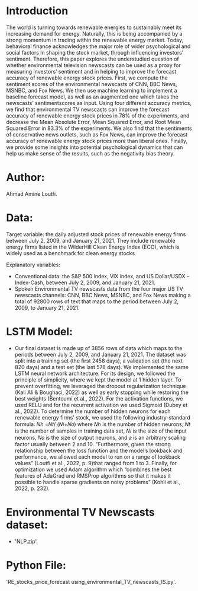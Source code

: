 # Introduction
The world is turning towards renewable energies to sustainably meet its increasing demand for energy. Naturally, this is being accompanied by a strong momentum in trading within the renewable energy market. Today, behavioral finance acknowledges the major role of wider psychological and social factors in shaping the stock market, through influencing investors’ sentiment. Therefore, this paper explores the understudied question of whether environmental television newscasts can be used as a proxy for measuring investors’ sentiment and in helping to improve the forecast accuracy of renewable energy stock prices. First, we compute the sentiment scores of the environmental newscasts of CNN, BBC News, MSNBC, and Fox News. We then use machine learning to implement a baseline forecast model, as well as an augmented one which takes the newscasts’ sentimentscores as input. Using four different accuracy metrics, we find that environmental TV newscasts can improve the forecast accuracy of renewable energy stock prices in 78% of the experiments, and decrease the Mean Absolute Error, Mean Squared Error, and Root Mean Squared Error in 83.3% of the experiments. We also find that the sentiments of conservative news outlets, such as Fox News, can improve the forecast accuracy of renewable energy stock prices more than liberal ones. Finally, we provide some insights into potential psychological dynamics that can help us make sense of the results, such as the negativity bias theory.

# Author:
Ahmad Amine Loutfi.

# Data:

Target variable: the daily adjusted stock prices of renewable energy firms between July 2, 2009, and January 21, 2021. They include renewable energy firms listed in the WilderHill Clean Energy Index (ECO), which is widely used as a benchmark for clean energy stocks

Explanatory variables:
- Conventional data: the S&P 500 index, VIX index, and US Dollar/USDX – Index-Cash, between July 2, 2009, and January 21, 2021.
- Spoken Environmental TV newscasts data from the four major US TV newscasts channels: CNN, BBC News, MSNBC, and Fox News making a total of 92800 rows of text that maps to the period between July 2, 2009, to January 21, 2021.
  
# LSTM Model:
- Our final dataset is made up of 3856 rows of data which maps to the periods between July 2, 2009, and January 21, 2021. The dataset was split into a training set (the first 2458 days), a validation set (the next 820 days) and a test set (the last 578 days). We implemented the same LSTM neural network architecture. For its design, we followed the principle of simplicity, where we kept the model at 1 hidden layer. To prevent overfitting, we leveraged the dropout regularization technique (Kali Ali & Boughaci, 2022) as well as early stopping while restoring the best weights (Bentoumi et al., 2022). For the activation functions, we used RELU and for the recurrent activation we used Sigmoid (Dubey et al., 2022). To determine the number of hidden neurons for each renewable energy firms’ stock, we used the following industry-standard formula: 𝑁ℎ =𝑁𝑡/ (𝑁𝑖+𝑁𝑜) where 𝑁ℎ is the number of hidden neurons, 𝑁𝑡 is the number of samples in training data set, 𝑁𝑖 is the size of the input neurons, 𝑁𝑜 is the size of output neurons, and 𝑎 is an arbitrary scaling factor usually between 2 and 10. "Furthermore, given the strong relationship between the loss function and the model’s lookback and performance, we allowed each model to run on a range of lookback values” (Loutfi et al., 2022, p. 9)that ranged from 1 to 3. Finally, for optimization we used Adam algorithm which “combines the best features of AdaGrad and RMSProp algorithms so that it makes it possible to handle sparse gradients on noisy problems” (Kohli et al., 2022, p. 232).

# Environmental TV Newscasts dataset:
- 'NLP.zip'.

# Python File:
'RE_stocks_price_forecast using_environmental_TV_newscasts_IS.py'.
